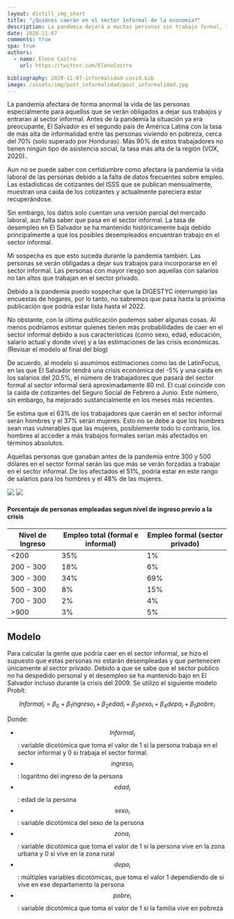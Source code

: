```yaml
---
layout: distill_img_short
title: "¿Quiénes caerán en el sector informal de la economía?"
description: La pandemia dejará a muchas personas sin trabajo formal, la mayoría de ellos es verán obligados a trabajar en el sector informal para llevar alimento a sus casas.
date: 2020-11-07
comments: true
spa: true
authors:
  - name: Eleno Castro
    url: https://twitter.com/ElenoCastro

bibliography: 2020-11-07-informalidad-covid.bib
image: /assets/img/post_informalidad/post_informalidad.jpg
---
```

<p class="first-p"><span class="first-word">L</span>a pandemia afectara de forma anormal la vida de las personas especialmente para aquellos que se verán obligados a dejar sus trabajos y entraran al sector informal. Antes de la pandemia la situación ya era preocupante, El Salvador es el segundo país de América Latina con la tasa de más alta de informalidad entre las personas viviendo en pobreza, cerca del 70% (solo superado por Honduras). Más 90% de estos trabajadores no tienen ningún tipo de asistencia social, la tasa más alta de la región (VOX, 2020).<d-cite key="VOX"></d-cite>. </p>

Aun no se puede saber con certidumbre como afectara la pandemia la vida laboral de las personas debido a la falta de datos frecuentes sobre empleo. Las estadísticas de cotizantes del ISSS que se publican mensualmente, muestran una caída de los cotizantes y actualmente pareciera estar recuperándose.

Sin embargo, los datos solo cuentan una versión parcial del mercado laboral, aun falta saber que pasa en el sector informal. La tasa de desempleo en El Salvador se ha mantenido históricamente baja debido principalmente a que los posibles desempleados encuentran trabajo en el sector informal.

Mi sospecha es que esto suceda durante la pandemia también. Las personas se verán obligadas a dejar sus trabajos para incorporarse en el sector informal. Las personas con mayor riesgo son aquellas con salarios no tan altos que trabajan en el sector privado. 

Debido a la pandemia puedo sospechar que la DIGESTYC interrumpió las encuestas de hogares<d-cite key="EHPM"></d-cite>, por lo tanto, no sabremos que pasa hasta la próxima publicación que podría estar lista hasta el 2022. 

No obstante, con la última publicación podemos saber algunas cosas. Al menos podríamos estimar quienes tienen más probabilidades de caer en el sector informal debido a sus características (como sexo, edad, educación, salario actual y donde vive) y a las estimaciones de las crisis económicas. (Revisar el modelo al final del blog)

De acuerdo, al modelo si asumimos estimaciones como las de LatinFocus<d-cite key="FocusEconomics"></d-cite>, en las que El Salvador tendrá una crisis económica del -5% y una caída en los salarios del 20.5%, el número de trabajadores que pasará del sector formal al sector informal será aproximadamente 80 mil. El cual coincide con la caída de cotizantes del Seguro Social de Febrero a Junio. Este número, sin embargo, ha mejorado sustancialmente en los meses más recientes.  

Se estima que el 63% de los trabajadores que caerán en el sector informal serán hombres y el 37% serán mujeres. Esto no se debe a que los hombres sean mas vulnerables que las mujeres, posiblemente todo lo contrario, los hombres al acceder a más trabajos formales serían más afectados en términos absolutos. 

Aquellas personas que ganaban antes de la pandemia entre 300 y 500 dólares en el sector formal serán las que más se verán forzadas a trabajar en el sector informal. De los afectados el 51%, podría estar en este rango de salarios para los hombres y el 48% de las mujeres. 

<img class="img-fluid" src="{{ site.baseurl }}/assets/img/post_informalidad/hombres_informal.png">

<img class="img-fluid" src="{{ site.baseurl }}/assets/img/post_informalidad/mujeres_informal.png">

<br>

#### Porcentaje de personas empleadas segun nivel de ingreso previo a la crisis

| Nivel de Ingreso | Empleo total (formal e informal) | Empleo formal (sector privado)|
|-------|--------|---------|
| <200 | 35% | 1% |
| 200 - 300 | 18% | 6% |
| 300 - 300 | 34% | 69% |
| 500 - 300 | 8% | 15% |
| 700 - 300 | 2% | 4% |
| >900 | 3% | 5% |

## Modelo
Para calcular la gente que podría caer en el sector informal, se hizo el supuesto que estas personas no estarán desempleadas y que pertenecen únicamente al sector privado. Debido a que se sabe que el sector publico no ha despedido personal y el desempleo se ha mantenido bajo en El Salvador incluso durante la crisis del 2009. Se utilizo el siguiente modelo Probit:

$$
Informal_i = β_0 + β_1 ingreso_i + β_2 edad_i + β_3 sexo_i +  β_4 depa_i + β_5 pobre_i
$$

Donde: 

- $$Informal_i$$: variable dicotómica que toma el valor de 1 si la persona trabaja en el sector informal y 0 si trabaja el sector formal.
- $$ingreso_i$$: logaritmo del ingreso de la persona
- $$edad_i$$: edad de la persona
- $$sexo_i$$: variable dicotómica del sexo de la persona
- $$zona_i$$: variable dicotómica que toma el valor de 1 si la persona vive en la zona urbana y 0 si vive en la zona rural
- $$depa_i$$: múltiples variables dicotómicas, que toma el valor 1 dependiendo de si vive en ese departamento la persona
- $$pobre_i$$: variable dicotómica que toma el valor de 1 si la familia vive en pobreza

